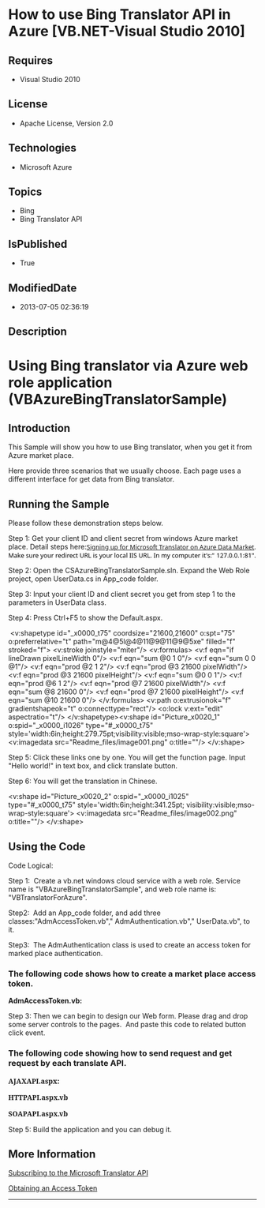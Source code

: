 # How to use Bing Translator API in Azure [VB.NET-Visual Studio 2010]
## Requires
* Visual Studio 2010
## License
* Apache License, Version 2.0
## Technologies
* Microsoft Azure
## Topics
* Bing
* Bing Translator API
## IsPublished
* True
## ModifiedDate
* 2013-07-05 02:36:19
## Description

<h1>Using Bing translator via Azure web role application (VBAzureBingTranslatorSample)</h1>
<h2>Introduction</h2>
<p class="MsoNormal" style="margin-bottom:0cm; margin-bottom:.0001pt; line-height:normal; text-autospace:none">
<span style="">This Sample will show you how to use Bing translator, when you get it from Azure market place.
</span></p>
<p class="MsoNormal" style="margin-bottom:0cm; margin-bottom:.0001pt; line-height:normal; text-autospace:none">
<span style="">Here provide three scenarios that we usually choose. Each page uses a different interface for get data from Bing translator.
</span></p>
<p class="MsoNormal" style="margin-bottom:0cm; margin-bottom:.0001pt; line-height:normal; text-autospace:none">
<span style="font-size:9.5pt; font-family:新宋体"></span></p>
<h2>Running the Sample</h2>
<p class="MsoNormal"><span style="">Please follow these demonstration steps below.
</span></p>
<p class="MsoNormal"><span style="">Step 1: Get your client ID and client secret from windows Azure market place. Detail steps here:</span><a href="http://blogs.msdn.com/b/translation/p/gettingstarted1.aspx"><span style="font-size:9.5pt; line-height:115%; font-family:&quot;Segoe UI&quot;,&quot;sans-serif&quot;">Signing
 up for Microsoft Translator on Azure Data Market</span></a><span style="font-size:9.5pt; line-height:115%; font-family:&quot;Segoe UI&quot;,&quot;sans-serif&quot;; color:black">. Make sure your redirect URL is your local IIS URL. In my computer it's:&quot;</span>
<span style="font-size:9.5pt; line-height:115%; font-family:&quot;Segoe UI&quot;,&quot;sans-serif&quot;; color:black">
127.0.0.1:81&quot;.</span><span style=""> </span></p>
<p class="MsoNormal"><span style="">Step 2: Open the CSAzureBingTranslatorSample.sln.
</span>Expand the Web Role project, open UserData.cs in App_code folder.</p>
<p class="MsoNormal">Step 3: Input your <span style="">client ID and client secret you get from step 1 to the parameters in UserData class.</span></p>
<p class="MsoNormal">Step 4: Press Ctrl&#43;F5 to show the Default.aspx.</p>
<p class="MsoNormal"><span style=""><span style="">&nbsp;</span>&lt;v:shapetype id=&quot;_x0000_t75&quot; coordsize=&quot;21600,21600&quot; o:spt=&quot;75&quot; o:preferrelative=&quot;t&quot; path=&quot;m@4@5l@4@11@9@11@9@5xe&quot; filled=&quot;f&quot; stroked=&quot;f&quot;&gt; &lt;v:stroke joinstyle=&quot;miter&quot;/&gt; &lt;v:formulas&gt; &lt;v:f eqn=&quot;if
 lineDrawn pixelLineWidth 0&quot;/&gt; &lt;v:f eqn=&quot;sum @0 1 0&quot;/&gt; &lt;v:f eqn=&quot;sum 0 0 @1&quot;/&gt; &lt;v:f eqn=&quot;prod @2 1 2&quot;/&gt; &lt;v:f eqn=&quot;prod @3 21600 pixelWidth&quot;/&gt; &lt;v:f eqn=&quot;prod @3 21600 pixelHeight&quot;/&gt; &lt;v:f eqn=&quot;sum @0 0 1&quot;/&gt; &lt;v:f eqn=&quot;prod @6 1 2&quot;/&gt; &lt;v:f eqn=&quot;prod @7 21600 pixelWidth&quot;/&gt;
 &lt;v:f eqn=&quot;sum @8 21600 0&quot;/&gt; &lt;v:f eqn=&quot;prod @7 21600 pixelHeight&quot;/&gt; &lt;v:f eqn=&quot;sum @10 21600 0&quot;/&gt; &lt;/v:formulas&gt; &lt;v:path o:extrusionok=&quot;f&quot; gradientshapeok=&quot;t&quot; o:connecttype=&quot;rect&quot;/&gt; &lt;o:lock v:ext=&quot;edit&quot; aspectratio=&quot;t&quot;/&gt; &lt;/v:shapetype&gt;&lt;v:shape id=&quot;Picture_x0020_1&quot;
 o:spid=&quot;_x0000_i1026&quot; type=&quot;#_x0000_t75&quot; style='width:6in;height:279.75pt;visibility:visible;mso-wrap-style:square'&gt; &lt;v:imagedata src=&quot;Readme_files/image001.png&quot; o:title=&quot;&quot;/&gt; &lt;/v:shape&gt;</span></p>
<p class="MsoNormal">Step 5: Click these links one by one. You will get the function page. Input &quot;Hello world!&quot; in text box, and click translate button.</p>
<p class="MsoNormal"></p>
<p class="MsoNormal">Step 6: You will get the translation in Chinese.</p>
<p class="MsoNormal"><span style="">&lt;v:shape id=&quot;Picture_x0020_2&quot; o:spid=&quot;_x0000_i1025&quot; type=&quot;#_x0000_t75&quot; style='width:6in;height:341.25pt; visibility:visible;mso-wrap-style:square'&gt; &lt;v:imagedata src=&quot;Readme_files/image002.png&quot; o:title=&quot;&quot;/&gt; &lt;/v:shape&gt;</span><span style="">
</span></p>
<h2>Using the Code</h2>
<p class="MsoNormal">Code Logical:</p>
<p class="MsoNormal">Step 1:<span style="">&nbsp; </span>Create a vb.net windows cloud service with a web role. Service name is &quot;VBAzureBingTranslatorSample&quot;, and web role name is: &quot;VBTranslatorForAzure&quot;.</p>
<p class="MsoNormal">Step2:<span style="">&nbsp; </span>Add an App_code folder, and add three classes:&quot;AdmAccessToken.vb&quot;,&quot; AdmAuthentication.vb&quot;,&quot; UserData.vb&quot;, to it.</p>
<p class="MsoNormal">Step3:<span style="">&nbsp; </span>The AdmAuthentication class is used to create an access token for marked place authentication.</p>
<h3>The following code shows how to create a market place access token.</h3>
<p class="MsoNormal"><span class="SpellE"><b style=""><span style="">AdmAccessToken.vb</span></b></span><b style=""><span style="">:
</span></b></p>
<p class="MsoNormal"></p>
<p class="MsoNormal">Step 3: Then we can begin to design our Web form. Please drag and drop some server controls to the pages.<span style="">&nbsp;
</span>And paste this code to related button click event.</p>
<h3>The following code showing how to send request and get request by each translate API.</h3>
<p class="MsoNormal"><b style=""><span style="font-family:&quot;Cambria&quot;,&quot;serif&quot;">AJAXAPI.aspx:
</span></b></p>
<p class="MsoNormal"><b style=""><span style="font-size:14.0pt; line-height:115%; font-family:&quot;Cambria&quot;,&quot;serif&quot;"></span></b></p>
<p class="MsoNormal"><b style=""><span style="font-family:&quot;Cambria&quot;,&quot;serif&quot;">HTTPAPI.aspx.vb
</span></b></p>
<p class="MsoNormal"><b style=""><span style="font-family:&quot;Cambria&quot;,&quot;serif&quot;"></span></b></p>
<p class="MsoNormal"><b style=""><span style="font-family:&quot;Cambria&quot;,&quot;serif&quot;">SOAPAPI.aspx.vb
</span></b></p>
<p class="MsoNormal"><b style=""><span style="font-family:&quot;Cambria&quot;,&quot;serif&quot;"></span></b></p>
<p class="MsoNormal">Step 5: Build the application and you can debug it.</p>
<p class="MsoNormal"><b style=""><span style="font-size:14.0pt; line-height:115%; font-family:&quot;Cambria&quot;,&quot;serif&quot;"></span></b></p>
<h2>More Information</h2>
<p class="MsoNormal"></p>
<p class="MsoNormal"><a href="http://msdn.microsoft.com/en-us/library/hh847649.aspx">Subscribing to the Microsoft Translator API</a></p>
<p class="MsoNormal"><a href="http://msdn.microsoft.com/en-us/library/hh454950.aspx">Obtaining an Access Token</a></p>
<hr>
<div><a href="http://go.microsoft.com/?linkid=9759640" style="margin-top:3px"><img alt="" src="http://bit.ly/onecodelogo">
</a></div>
